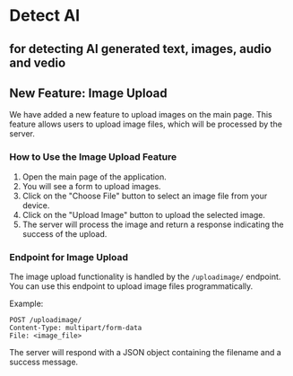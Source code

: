 # Detect AI
## for detecting AI generated text, images, audio and vedio

## New Feature: Image Upload

We have added a new feature to upload images on the main page. This feature allows users to upload image files, which will be processed by the server.

### How to Use the Image Upload Feature

1. Open the main page of the application.
2. You will see a form to upload images.
3. Click on the "Choose File" button to select an image file from your device.
4. Click on the "Upload Image" button to upload the selected image.
5. The server will process the image and return a response indicating the success of the upload.

### Endpoint for Image Upload

The image upload functionality is handled by the `/uploadimage/` endpoint. You can use this endpoint to upload image files programmatically.

Example:
```
POST /uploadimage/
Content-Type: multipart/form-data
File: <image_file>
```

The server will respond with a JSON object containing the filename and a success message.
